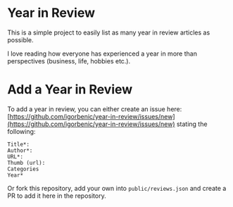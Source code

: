 # Year in Review

This is a simple project to easily list as many year in review articles as possible. 

I love reading how everyone has experienced a year in more than perspectives (business, life, hobbies etc.).

# Add a Year in Review

To add a year in review, you can either create an issue here: [https://github.com/igorbenic/year-in-review/issues/new](https://github.com/igorbenic/year-in-review/issues/new) stating the following:

```
Title*:
Author*:
URL*:
Thumb (url):
Categories
Year*
```

Or fork this repository, add your own into `public/reviews.json` and create a PR to add it here in the repository.

